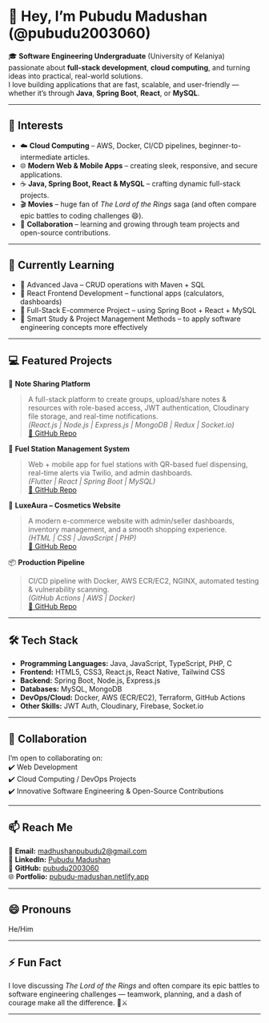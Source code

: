 # 👋 Hey, I’m Pubudu Madushan (@pubudu2003060)

🎓 **Software Engineering Undergraduate** (University of Kelaniya) passionate about **full-stack development**, **cloud computing**, and turning ideas into practical, real-world solutions.  
I love building applications that are fast, scalable, and user-friendly — whether it’s through **Java**, **Spring Boot**, **React**, or **MySQL**.

---

## 👀 Interests  
- ☁️ **Cloud Computing** – AWS, Docker, CI/CD pipelines, beginner-to-intermediate articles.  
- 🌐 **Modern Web & Mobile Apps** – creating sleek, responsive, and secure applications.  
- ☕ **Java, Spring Boot, React & MySQL** – crafting dynamic full-stack projects.  
- 🎬 **Movies** – huge fan of *The Lord of the Rings* saga (and often compare epic battles to coding challenges 😄).  
- 🤝 **Collaboration** – learning and growing through team projects and open-source contributions.  

---

## 🌱 Currently Learning  
- 🔹 Advanced Java – CRUD operations with Maven + SQL  
- 🔹 React Frontend Development – functional apps (calculators, dashboards)  
- 🔹 Full-Stack E-commerce Project – using Spring Boot + React + MySQL  
- 🔹 Smart Study & Project Management Methods – to apply software engineering concepts more effectively  

---

## 💻 Featured Projects  
🚀 **Note Sharing Platform**  
> A full-stack platform to create groups, upload/share notes & resources with role-based access, JWT authentication, Cloudinary file storage, and real-time notifications.  
*(React.js | Node.js | Express.js | MongoDB | Redux | Socket.io)*  
[🔗 GitHub Repo](https://github.com/pubudu2003060/NoteShare)

🛒 **Fuel Station Management System**  
> Web + mobile app for fuel stations with QR-based fuel dispensing, real-time alerts via Twilio, and admin dashboards.  
*(Flutter | React | Spring Boot | MySQL)*  
[🔗 GitHub Repo](https://github.com/pubudu2003060/SENG-22212-Group-Project)

💄 **LuxeAura – Cosmetics Website**  
> A modern e-commerce website with admin/seller dashboards, inventory management, and a smooth shopping experience.  
*(HTML | CSS | JavaScript | PHP)*  
[🔗 GitHub Repo](https://github.com/Rashmika119/cosmetic-web)

📦 **Production Pipeline**  
> CI/CD pipeline with Docker, AWS ECR/EC2, NGINX, automated testing & vulnerability scanning.  
*(GitHub Actions | AWS | Docker)*  
[🔗 GitHub Repo](https://github.com/pubudu2003060/bookshop-ci-cd-pipeline-ec2)

---

## 🛠️ Tech Stack  
- **Programming Languages:** Java, JavaScript, TypeScript, PHP, C  
- **Frontend:** HTML5, CSS3, React.js, React Native, Tailwind CSS  
- **Backend:** Spring Boot, Node.js, Express.js  
- **Databases:** MySQL, MongoDB  
- **DevOps/Cloud:** Docker, AWS (ECR/EC2), Terraform, GitHub Actions  
- **Other Skills:** JWT Auth, Cloudinary, Firebase, Socket.io  

---

## 💞️ Collaboration  
I’m open to collaborating on:  
✔️ Web Development  
✔️ Cloud Computing / DevOps Projects  
✔️ Innovative Software Engineering & Open-Source Contributions  

---

## 📫 Reach Me  
📧 **Email:** madhushanpubudu2@gmail.com  
🔗 **LinkedIn:** [Pubudu Madushan](www.linkedin.com/in/pubudu-madhushan-0b0621292)  
🐙 **GitHub:** [pubudu2003060](https://github.com/pubudu2003060)  
🌐 **Portfolio:** [pubudu-madushan.netlify.app](https://pubudu-madhushan.netlify.app/)  

---

## 😄 Pronouns  
He/Him  

---

## ⚡ Fun Fact  
I love discussing *The Lord of the Rings* and often compare its epic battles to software engineering challenges — teamwork, planning, and a dash of courage make all the difference. 🏹⚔️  

---
